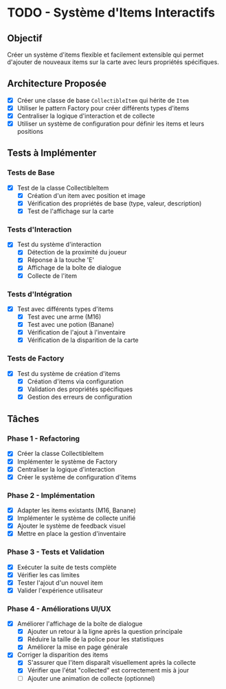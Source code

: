 # TODO - Système d'Items Interactifs

## Objectif
Créer un système d'items flexible et facilement extensible qui permet d'ajouter de nouveaux items sur la carte avec leurs propriétés spécifiques.

## Architecture Proposée
- [x] Créer une classe de base `CollectibleItem` qui hérite de `Item`
- [x] Utiliser le pattern Factory pour créer différents types d'items
- [x] Centraliser la logique d'interaction et de collecte
- [x] Utiliser un système de configuration pour définir les items et leurs positions

## Tests à Implémenter

### Tests de Base
- [x] Test de la classe CollectibleItem
  - [x] Création d'un item avec position et image
  - [x] Vérification des propriétés de base (type, valeur, description)
  - [x] Test de l'affichage sur la carte

### Tests d'Interaction
- [x] Test du système d'interaction
  - [x] Détection de la proximité du joueur
  - [x] Réponse à la touche 'E'
  - [x] Affichage de la boîte de dialogue
  - [x] Collecte de l'item

### Tests d'Intégration
- [x] Test avec différents types d'items
  - [x] Test avec une arme (M16)
  - [x] Test avec une potion (Banane)
  - [x] Vérification de l'ajout à l'inventaire
  - [x] Vérification de la disparition de la carte

### Tests de Factory
- [x] Test du système de création d'items
  - [x] Création d'items via configuration
  - [x] Validation des propriétés spécifiques
  - [x] Gestion des erreurs de configuration

## Tâches

### Phase 1 - Refactoring
- [x] Créer la classe CollectibleItem
- [x] Implémenter le système de Factory
- [x] Centraliser la logique d'interaction
- [x] Créer le système de configuration d'items

### Phase 2 - Implémentation
- [x] Adapter les items existants (M16, Banane)
- [x] Implémenter le système de collecte unifié
- [x] Ajouter le système de feedback visuel
- [x] Mettre en place la gestion d'inventaire

### Phase 3 - Tests et Validation
- [x] Exécuter la suite de tests complète
- [x] Vérifier les cas limites
- [x] Tester l'ajout d'un nouvel item
- [x] Valider l'expérience utilisateur

### Phase 4 - Améliorations UI/UX
- [x] Améliorer l'affichage de la boîte de dialogue
  - [x] Ajouter un retour à la ligne après la question principale
  - [x] Réduire la taille de la police pour les statistiques
  - [x] Améliorer la mise en page générale
- [x] Corriger la disparition des items
  - [x] S'assurer que l'item disparaît visuellement après la collecte
  - [x] Vérifier que l'état "collected" est correctement mis à jour
  - [ ] Ajouter une animation de collecte (optionnel)
